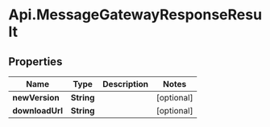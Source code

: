 # Api.MessageGatewayResponseResult

## Properties

Name | Type | Description | Notes
------------ | ------------- | ------------- | -------------
**newVersion** | **String** |  | [optional] 
**downloadUrl** | **String** |  | [optional] 


